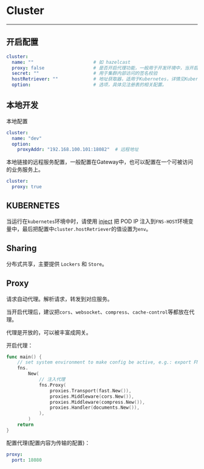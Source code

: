 # Cluster

---

## 开启配置
```yaml
cluster:
  name: ""                      # 如 hazelcast
  proxy: false                  # 是否开启代理功能，一般用于开发环境中，当开启时，则作为本地开发所链接的地址。
  secret: ""                    # 用于集群内部访问的签名校验
  hostRetriever: ""             # 地址获取器，适用于Kubernetes，详情见Kubernetes。
  option:                       # 选项，具体见注册表的相关配置。
```

## 本地开发 
本地配置
```yaml
cluster:            
  name: "dev"
  option:
    proxyAddr: "192.168.100.101:18082"  # 远程地址
```
本地链接的远程服务配置，一般配置在Gateway中，也可以配置在一个可被访问的业务服务上。
```yaml
cluster:            
  proxy: true                                            
```

## KUBERNETES
当运行在`kubernetes`环境中时，请使用 [inject](https://kubernetes.io/zh-cn/docs/tasks/inject-data-application/environment-variable-expose-pod-information/) 把 POD IP 注入到`FNS-HOST`环境变量中，最后把配置中`cluster.hostRetriever`的值设置为`env`。

## Sharing
分布式共享，主要提供 `Lockers` 和 `Store`。

## Proxy
请求自动代理。解析请求，转发到对应服务。

当开启代理后，建议把`cors`、`websocket`、`compress`、`cache-control`等都放在代理。

代理是开放的，可以被丰富成网关。

开启代理：
```go
func main() {
	// set system environment to make config be active, e.g.: export FNS-ACTIVE=local
	fns.
		New(
			// 注入代理
			fns.Proxy(
				proxies.Transport(fast.New()),
				proxies.Middleware(cors.New()),
				proxies.Middleware(compress.New()),
				proxies.Handler(documents.New()),
			),
		)
	return
}
```

配置代理(配置内容为传输的配置)：
```yaml
proxy:
  port: 18080
```